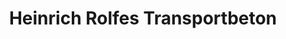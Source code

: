 ---
title: "Heinrich Rolfes Transportbeton"
url: /oldenburg/heinrich-rolfes-transportbeton/
shop: Baustoffe
---